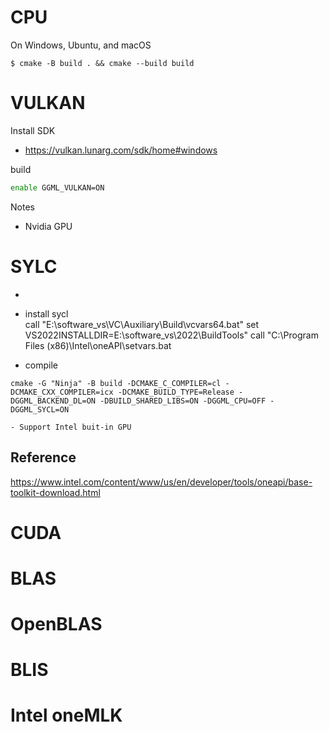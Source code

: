# CPU

On Windows, Ubuntu, and macOS
``` ssh 
$ cmake -B build . && cmake --build build
```

# VULKAN
Install SDK
+ https://vulkan.lunarg.com/sdk/home#windows

build
``` sh
enable GGML_VULKAN=ON
```

Notes
- Nvidia GPU

# SYLC
- 

- install sycl  
call "E:\software_vs\VC\Auxiliary\Build\vcvars64.bat"
set VS2022INSTALLDIR=E:\software_vs\2022\BuildTools"
call "C:\Program Files (x86)\Intel\oneAPI\setvars.bat

- compile
```
cmake -G "Ninja" -B build -DCMAKE_C_COMPILER=cl -DCMAKE_CXX_COMPILER=icx -DCMAKE_BUILD_TYPE=Release -DGGML_BACKEND_DL=ON -DBUILD_SHARED_LIBS=ON -DGGML_CPU=OFF -DGGML_SYCL=ON 
```


	- Support Intel buit-in GPU

## Reference
https://www.intel.com/content/www/us/en/developer/tools/oneapi/base-toolkit-download.html

# CUDA

# BLAS


# OpenBLAS


# BLIS


# Intel oneMLK



